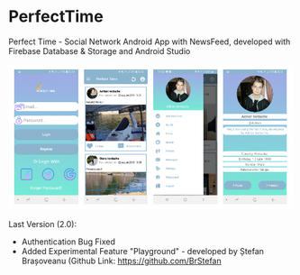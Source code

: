 # PerfectTime
Perfect Time - Social Network Android App with NewsFeed, developed with Firebase Database &amp; Storage and Android Studio

![Cover Image | 900x462](https://github.com/AdrianIordache/PerfectTime/blob/master/Perfect%20Time%20Photos/Cover-4.jpg)

Last Version (2.0):
- Authentication Bug Fixed
- Added Experimental Feature "Playground" - developed by Ștefan Brașoveanu (Github Link: https://github.com/BrStefan

